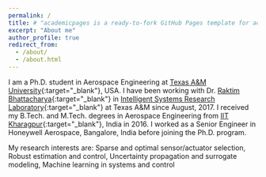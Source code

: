 ```yaml
---
permalink: /
title: # "academicpages is a ready-to-fork GitHub Pages template for academic personal websites"
excerpt: "About me"
author_profile: true
redirect_from:
  - /about/
  - /about.html
---
```

I am a Ph.D. student in Aerospace Engineering at [Texas A&M University](https://www.tamu.edu/){:target="_blank"}, USA. I have been working with Dr. [Raktim Bhattacharya](https://engineering.tamu.edu/aerospace/profiles/rbhattacharya.html){:target="_blank"} in [Intelligent Systems Research Laboratory](http://isrlab.github.io/){:target="_blank"} at Texas A&M since August, 2017. I received my B.Tech. and M.Tech. degrees in Aerospace Engineering from [IIT Kharagpur](http://www.iitkgp.ac.in/){:target="_blank"}, India in 2016. I worked as a Senior Engineer in Honeywell Aerospace, Bangalore, India before joining the Ph.D. program.

My research interests are: Sparse and optimal sensor/actuator selection, Robust estimation and control, Uncertainty propagation and surrogate modeling, Machine learning in systems and control
